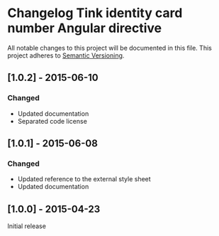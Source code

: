 # Changelog Tink identity card number Angular directive

All notable changes to this project will be documented in this file.
This project adheres to [Semantic Versioning](http://semver.org/).

<!--
## [Unreleased] - [unreleased]

### Added
### Changed
### Deprecated
### Removed
### Fixed
### Security
-->



## [1.0.2] - 2015-06-10

### Changed
- Updated documentation
- Separated code license



## [1.0.1] - 2015-06-08

### Changed
- Updated reference to the external style sheet
- Updated documentation



## [1.0.0] - 2015-04-23

Initial release
